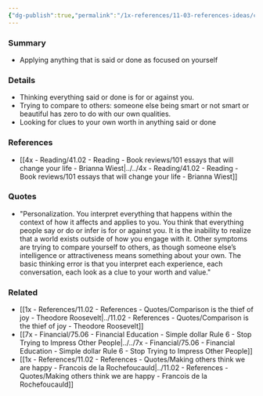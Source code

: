 ```yaml
---
{"dg-publish":true,"permalink":"/1x-references/11-03-references-ideas/cognitive-bias-personalization/","title":"Cognitive bias - Personalization"}
---
```



### Summary
- Applying anything that is said or done as focused on yourself

### Details
- Thinking everything said or done is for or against you. 
- Trying to compare to others: someone else being smart or not smart or beautiful has zero to do with our own qualities.
- Looking for clues to your own worth in anything said or done

### References
- [[4x - Reading/41.02 - Reading - Book reviews/101 essays that will change your life - Brianna Wiest\|../../4x - Reading/41.02 - Reading - Book reviews/101 essays that will change your life - Brianna Wiest]]

### Quotes
- "Personalization. You interpret everything that happens within the context of how it affects and applies to you. You think that everything people say or do or infer is for or against you. It is the inability to realize that a world exists outside of how you engage with it. Other symptoms are trying to compare yourself to others, as though someone else’s intelligence or attractiveness means something about your own. The basic thinking error is that you interpret each experience, each conversation, each look as a clue to your worth and value."

### Related
- [[1x - References/11.02 - References - Quotes/Comparison is the thief of joy - Theodore Roosevelt\|../11.02 - References - Quotes/Comparison is the thief of joy - Theodore Roosevelt]]
- [[7x - Financial/75.06 - Financial Education - Simple dollar Rule 6 - Stop Trying to Impress Other People\|../../7x - Financial/75.06 - Financial Education - Simple dollar Rule 6 - Stop Trying to Impress Other People]]
- [[1x - References/11.02 - References - Quotes/Making others think we are happy - Francois de la Rochefoucauld\|../11.02 - References - Quotes/Making others think we are happy - Francois de la Rochefoucauld]]